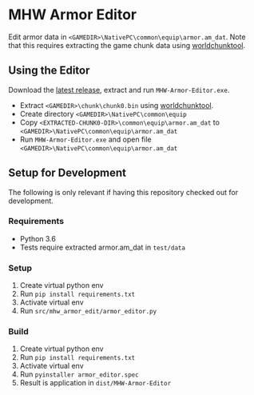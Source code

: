 # MHW Armor Editor

Edit armor data in ``<GAMEDIR>\NativePC\common\equip\armor.am_dat``. Note that this requires extracting the game chunk data using [worldchunktool](https://www.nexusmods.com/monsterhunterworld/mods/6).

## Using the Editor

Download the [latest release](https://github.com/fre-sch/mhw_armor_edit/releases), extract and run ``MHW-Armor-Editor.exe``.

* Extract ``<GAMEDIR>\chunk\chunk0.bin`` using [worldchunktool](https://www.nexusmods.com/monsterhunterworld/mods/6).
* Create directory ``<GAMEDIR>\NativePC\common\equip``
* Copy ``<EXTRACTED-CHUNK0-DIR>\common\equip\armor.am_dat`` to ``<GAMEDIR>\NativePC\common\equip\armor.am_dat``
* Run ``MHW-Armor-Editor.exe`` and open file ``<GAMEDIR>\NativePC\common\equip\armor.am_dat``

## Setup for Development

The following is only relevant if having this repository checked out for
development.

### Requirements

* Python 3.6
* Tests require extracted armor.am_dat in ``test/data``

### Setup

1. Create virtual python env
2. Run ``pip install requirements.txt``
3. Activate virtual env
4. Run ``src/mhw_armor_edit/armor_editor.py``

### Build

1. Create virtual python env
2. Run ``pip install requirements.txt``
3. Activate virtual env
4. Run ``pyinstaller armor_editor.spec``
5. Result is application in ``dist/MHW-Armor-Editor``
